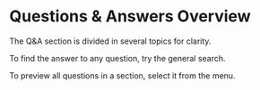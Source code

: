 # Questions & Answers Overview

The Q&A section is divided in several topics for clarity.

To find the answer to any question, try the general search.

To preview all questions in a section, select it from the menu.
